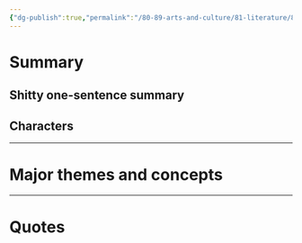 ```yaml
---
{"dg-publish":true,"permalink":"/80-89-arts-and-culture/81-literature/81-06-contemporary/vonnegut-kurt-cat-s-cradle-1963/","tags":[" #vonnegut"]}
---
```


# Summary

## Shitty one-sentence summary

## Characters

---
# Major themes and concepts

---
# Quotes
